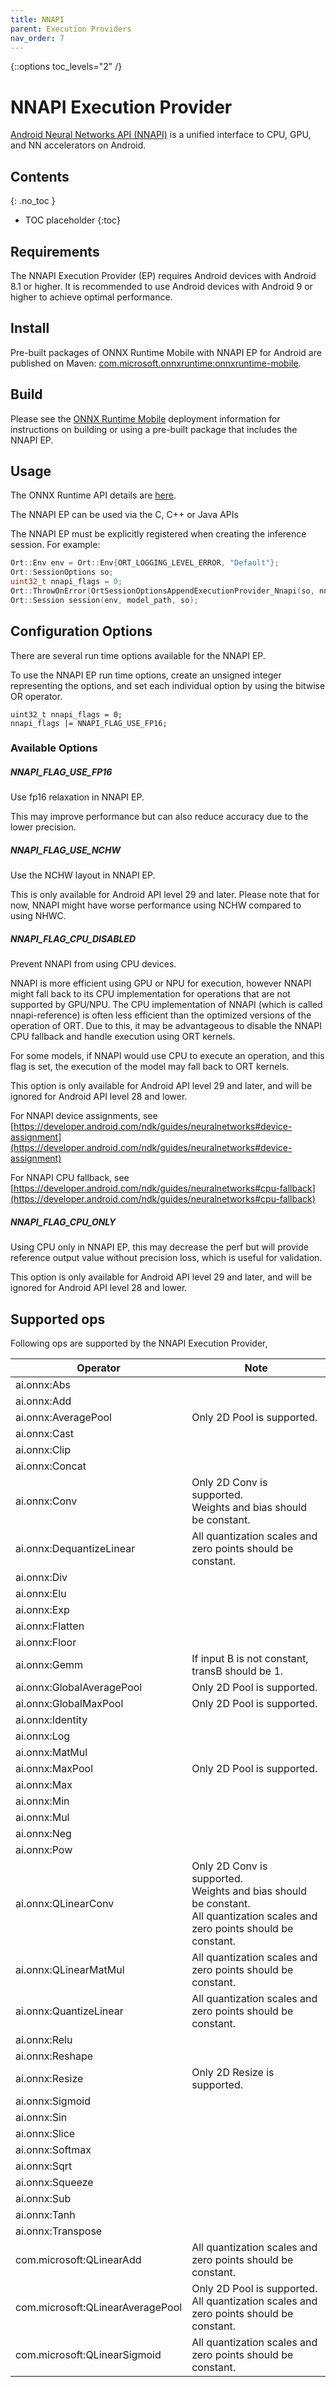 ```yaml
---
title: NNAPI
parent: Execution Providers
nav_order: 7
---
```

{::options toc_levels="2" /}

# NNAPI Execution Provider

[Android Neural Networks API (NNAPI)](https://developer.android.com/ndk/guides/neuralnetworks) is a unified interface to CPU, GPU, and NN accelerators on Android.

## Contents
{: .no_toc }

* TOC placeholder
{:toc}

## Requirements

The NNAPI Execution Provider (EP) requires Android devices with Android 8.1 or higher. It is recommended to use Android devices with Android 9 or higher to achieve optimal performance.

## Install
Pre-built packages of ONNX Runtime Mobile with NNAPI EP for Android are published on Maven: [com.microsoft.onnxruntime:onnxruntime-mobile](https://mvnrepository.com/artifact/com.microsoft.onnxruntime/onnxruntime-mobile).

## Build

Please see the [ONNX Runtime Mobile](../tutorials/mobile/) deployment information for instructions on building or using a pre-built package that includes the NNAPI EP.

## Usage

The ONNX Runtime API details are [here](../api).

The NNAPI EP can be used via the C, C++ or Java APIs

The NNAPI EP must be explicitly registered when creating the inference session. For example:

```C++
Ort::Env env = Ort::Env{ORT_LOGGING_LEVEL_ERROR, "Default"};
Ort::SessionOptions so;
uint32_t nnapi_flags = 0;
Ort::ThrowOnError(OrtSessionOptionsAppendExecutionProvider_Nnapi(so, nnapi_flags));
Ort::Session session(env, model_path, so);
```

## Configuration Options

There are several run time options available for the NNAPI EP.

To use the NNAPI EP run time options, create an unsigned integer representing the options, and set each individual option by using the bitwise OR operator.

```
uint32_t nnapi_flags = 0;
nnapi_flags |= NNAPI_FLAG_USE_FP16;
```

### Available Options
##### NNAPI_FLAG_USE_FP16

Use fp16 relaxation in NNAPI EP.

This may improve performance but can also reduce accuracy due to the lower precision.

##### NNAPI_FLAG_USE_NCHW

Use the NCHW layout in NNAPI EP.

This is only available for Android API level 29 and later. Please note that for now, NNAPI might have worse performance using NCHW compared to using NHWC.

##### NNAPI_FLAG_CPU_DISABLED

Prevent NNAPI from using CPU devices.

NNAPI is more efficient using GPU or NPU for execution, however NNAPI might fall back to its CPU implementation for operations that are not supported by GPU/NPU. The CPU implementation of NNAPI (which is called nnapi-reference) is often less efficient than the optimized versions of the operation of ORT. Due to this, it may be advantageous to disable the NNAPI CPU fallback and handle execution using ORT kernels.

For some models, if NNAPI would use CPU to execute an operation, and this flag is set, the execution of the model may fall back to ORT kernels.

This option is only available for Android API level 29 and later, and will be ignored for Android API level 28 and lower.

For NNAPI device assignments, see [https://developer.android.com/ndk/guides/neuralnetworks#device-assignment](https://developer.android.com/ndk/guides/neuralnetworks#device-assignment)

For NNAPI CPU fallback, see [https://developer.android.com/ndk/guides/neuralnetworks#cpu-fallback](https://developer.android.com/ndk/guides/neuralnetworks#cpu-fallback)

##### NNAPI_FLAG_CPU_ONLY

Using CPU only in NNAPI EP, this may decrease the perf but will provide reference output value without precision loss, which is useful for validation.

This option is only available for Android API level 29 and later, and will be ignored for Android API level 28 and lower.

## Supported ops
Following ops are supported by the NNAPI Execution Provider,

|Operator|Note|
|--------|------|
|ai.onnx:Abs||
|ai.onnx:Add||
|ai.onnx:AveragePool|Only 2D Pool is supported.|
|ai.onnx:Cast||
|ai.onnx:Clip||
|ai.onnx:Concat||
|ai.onnx:Conv|Only 2D Conv is supported.<br/>Weights and bias should be constant.|
|ai.onnx:DequantizeLinear|All quantization scales and zero points should be constant.|
|ai.onnx:Div||
|ai.onnx:Elu||
|ai.onnx:Exp||
|ai.onnx:Flatten||
|ai.onnx:Floor||
|ai.onnx:Gemm|If input B is not constant, transB should be 1.|
|ai.onnx:GlobalAveragePool|Only 2D Pool is supported.|
|ai.onnx:GlobalMaxPool|Only 2D Pool is supported.|
|ai.onnx:Identity||
|ai.onnx:Log||
|ai.onnx:MatMul||
|ai.onnx:MaxPool|Only 2D Pool is supported.|
|ai.onnx:Max||
|ai.onnx:Min||
|ai.onnx:Mul||
|ai.onnx:Neg||
|ai.onnx:Pow||
|ai.onnx:QLinearConv|Only 2D Conv is supported.<br/>Weights and bias should be constant.<br/>All quantization scales and zero points should be constant.|
|ai.onnx:QLinearMatMul|All quantization scales and zero points should be constant.|
|ai.onnx:QuantizeLinear|All quantization scales and zero points should be constant.|
|ai.onnx:Relu||
|ai.onnx:Reshape||
|ai.onnx:Resize|Only 2D Resize is supported.|
|ai.onnx:Sigmoid||
|ai.onnx:Sin||
|ai.onnx:Slice||
|ai.onnx:Softmax||
|ai.onnx:Sqrt||
|ai.onnx:Squeeze||
|ai.onnx:Sub||
|ai.onnx:Tanh||
|ai.onnx:Transpose||
|com.microsoft:QLinearAdd|All quantization scales and zero points should be constant.|
|com.microsoft:QLinearAveragePool|Only 2D Pool is supported.<br/>All quantization scales and zero points should be constant.|
|com.microsoft:QLinearSigmoid|All quantization scales and zero points should be constant.|



